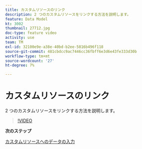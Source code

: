 ```yaml
---
title: カスタムリソースのリンク
description: 2 つのカスタムリソースをリンクする方法を説明します。
feature: Data Model
kt: 3002
thumbnail: 27712.jpg
doc-type: feature video
activity: use
team: TM
exl-id: 32100e9e-a38e-40bd-b2ee-5816b496f118
source-git-commit: 481cbdcc9ac7446cc36fbff6e3d6e43fe333d30b
workflow-type: tm+mt
source-wordcount: '27'
ht-degree: 7%

---
```


# カスタムリソースのリンク

2 つのカスタムリソースをリンクする方法を説明します。

>[!VIDEO](https://video.tv.adobe.com/v/27712?quality=9)

**次のステップ**

[カスタムリソースへのデータの入力](./populate-custom-resources-with-data.md)
